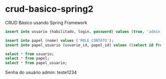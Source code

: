 # crud-basico-spring2
CRUD Básico usando Spring Framework

```sql
insert into usuario (habilitado, login, password) values (true, 'admin', '97e7ae26dd76600646701e97840d52b6ab7cb23cd03f8fa8e50640d84b52b5e1');

insert into papel (nome) values ('ROLE_CONTATO');
insert into papel_usuario (usuario_id, papel_id) values ((select id from usuario where login='admin' limit 1),(select id from papel where nome='ROLE_CONTATO' limit 1));

select * from usuario;
select * from papel;
select * from papel_usuario;
```

Senha do usuário admin: teste1234
